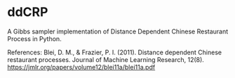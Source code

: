 # ddCRP

A Gibbs sampler implementation of Distance Dependent Chinese Restaurant Process in Python.

References:
Blei, D. M., & Frazier, P. I. (2011). Distance dependent Chinese restaurant processes. Journal of Machine Learning Research, 12(8).
https://jmlr.org/papers/volume12/blei11a/blei11a.pdf
